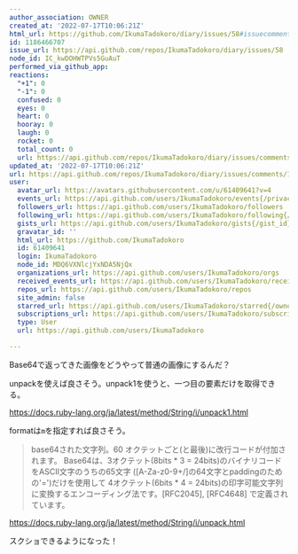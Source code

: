 ```yaml
---
author_association: OWNER
created_at: '2022-07-17T10:06:21Z'
html_url: https://github.com/IkumaTadokoro/diary/issues/58#issuecomment-1186466707
id: 1186466707
issue_url: https://api.github.com/repos/IkumaTadokoro/diary/issues/58
node_id: IC_kwDOHWTPVs5GuAuT
performed_via_github_app: 
reactions:
  "+1": 0
  "-1": 0
  confused: 0
  eyes: 0
  heart: 0
  hooray: 0
  laugh: 0
  rocket: 0
  total_count: 0
  url: https://api.github.com/repos/IkumaTadokoro/diary/issues/comments/1186466707/reactions
updated_at: '2022-07-17T10:06:21Z'
url: https://api.github.com/repos/IkumaTadokoro/diary/issues/comments/1186466707
user:
  avatar_url: https://avatars.githubusercontent.com/u/61409641?v=4
  events_url: https://api.github.com/users/IkumaTadokoro/events{/privacy}
  followers_url: https://api.github.com/users/IkumaTadokoro/followers
  following_url: https://api.github.com/users/IkumaTadokoro/following{/other_user}
  gists_url: https://api.github.com/users/IkumaTadokoro/gists{/gist_id}
  gravatar_id: ''
  html_url: https://github.com/IkumaTadokoro
  id: 61409641
  login: IkumaTadokoro
  node_id: MDQ6VXNlcjYxNDA5NjQx
  organizations_url: https://api.github.com/users/IkumaTadokoro/orgs
  received_events_url: https://api.github.com/users/IkumaTadokoro/received_events
  repos_url: https://api.github.com/users/IkumaTadokoro/repos
  site_admin: false
  starred_url: https://api.github.com/users/IkumaTadokoro/starred{/owner}{/repo}
  subscriptions_url: https://api.github.com/users/IkumaTadokoro/subscriptions
  type: User
  url: https://api.github.com/users/IkumaTadokoro

---
```

Base64で返ってきた画像をどうやって普通の画像にするんだ？

unpackを使えば良さそう。unpack1を使うと、一つ目の要素だけを取得できる。

https://docs.ruby-lang.org/ja/latest/method/String/i/unpack1.html

formatは`m`を指定すれば良さそう。

> base64された文字列。60 オクテットごと(と最後)に改行コードが付加されます。
> Base64は、3オクテット(8bits * 3 = 24bits)のバイナリコードをASCII文字のうちの65文字 ([A-Za-z0-9+/]の64文字とpaddingのための'=')だけを使用して 4オクテット(6bits * 4 = 24bits)の印字可能文字列に変換するエンコーディング法です。[RFC2045], [RFC4648] で定義されています。

https://docs.ruby-lang.org/ja/latest/method/String/i/unpack.html

スクショできるようになった！
